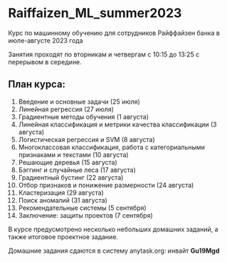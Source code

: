 # Raiffaizen_ML_summer2023
Курс по машинному обучению для сотрудников Райффайзен банка в июле-августе 2023 года

Занятия проходят по вторникам и четвергам с 10:15 до 13:25 с перерывом в середине.

## План курса:
1. Введение и основные задачи	(25 июля)
2. Линейная регрессия (27 июля)
3. Градиентные методы обучения (1 августа)
4. Линейная классификация и метрики качества классификации (3 августа)
5. Логистическая регрессия и SVM (8 августа)
6. Многоклассовая классификация, работа с категориальными признаками и текстами	(10 августа)
7. Решающие деревья	(15 августа)
8. Бэггинг и случайные леса (17 августа)
9. Градиентный бустинг (22 августа)
10. Отбор признаков и понижение размерности (24 августа)
11. Кластеризация (29 августа)
12. Поиск аномалий (31 августа)
13. Рекомендательные системы (5 сентября)
14. Заключение: защиты проектов (7 сентября)

В курсе предусмотрено несколько небольших домашних заданий, а также итоговое проектное задание.

Домашние задания сдаются в систему anytask.org: инвайт **Gu19Mgd**
